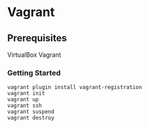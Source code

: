 # Vagrant

## Prerequisites
VirtualBox
Vagrant

### Getting Started
```
vagrant plugin install vagrant-registration
vagrant init
vagrant up
vagrant ssh
vagrant suspend
vagrant destroy
```